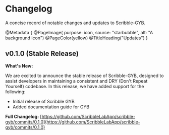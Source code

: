 # Changelog

A concise record of notable changes and updates to Scribble-GYB.

@Metadata { 
    @PageImage( purpose: icon, source: "starbubble", alt: "A background icon")
    @PageColor(yellow)
    @TitleHeading("Updates")
}

## v0.1.0 (Stable Release)

**What's New:**

We are excited to announce the stable release of Scribble-GYB, designed to assist developers in maintaining a consistent and DRY (Don't Repeat Yourself) codebase. In this release, we have added support for the following:

- Initial release of Scribble GYB
- Added documentation guide for GYB

**Full Changelog:** [https://github.com/ScribbleLabApp/scribble-gyb/commits/0.1.0](https://github.com/ScribbleLabApp/scribble-gyb/commits/0.1.0)
